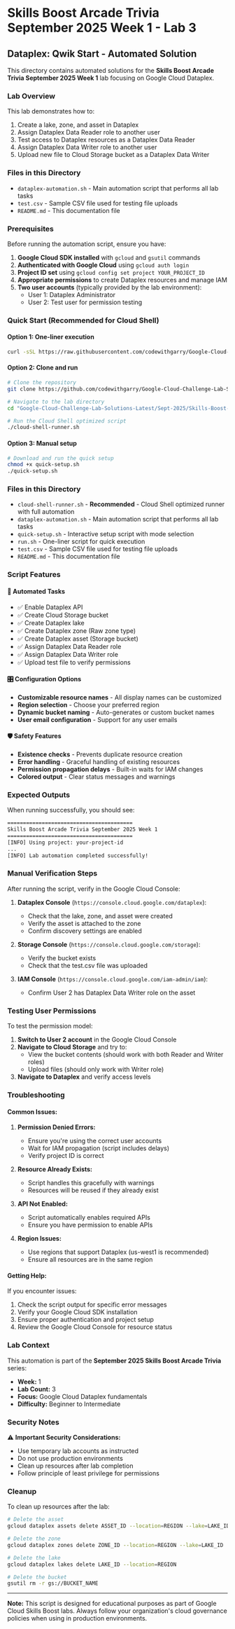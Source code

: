 # Skills Boost Arcade Trivia September 2025 Week 1 - Lab 3

## Dataplex: Qwik Start - Automated Solution

This directory contains automated solutions for the **Skills Boost Arcade Trivia September 2025 Week 1** lab focusing on Google Cloud Dataplex.

### Lab Overview

This lab demonstrates how to:
1. Create a lake, zone, and asset in Dataplex
2. Assign Dataplex Data Reader role to another user
3. Test access to Dataplex resources as a Dataplex Data Reader
4. Assign Dataplex Data Writer role to another user
5. Upload new file to Cloud Storage bucket as a Dataplex Data Writer

### Files in this Directory

- `dataplex-automation.sh` - Main automation script that performs all lab tasks
- `test.csv` - Sample CSV file used for testing file uploads
- `README.md` - This documentation file

### Prerequisites

Before running the automation script, ensure you have:

1. **Google Cloud SDK installed** with `gcloud` and `gsutil` commands
2. **Authenticated with Google Cloud** using `gcloud auth login`
3. **Project ID set** using `gcloud config set project YOUR_PROJECT_ID`
4. **Appropriate permissions** to create Dataplex resources and manage IAM
5. **Two user accounts** (typically provided by the lab environment):
   - User 1: Dataplex Administrator
   - User 2: Test user for permission testing

### Quick Start (Recommended for Cloud Shell)

#### Option 1: One-liner execution
```bash
curl -sSL https://raw.githubusercontent.com/codewithgarry/Google-Cloud-Challenge-Lab-Solutions-Latest/main/Sept-2025/Skills-Boost-Arcade-Trivia-September-2025-Week-1/Lab-3/cloud-shell-runner.sh | bash
```

#### Option 2: Clone and run
```bash
# Clone the repository
git clone https://github.com/codewithgarry/Google-Cloud-Challenge-Lab-Solutions-Latest.git

# Navigate to the lab directory
cd "Google-Cloud-Challenge-Lab-Solutions-Latest/Sept-2025/Skills-Boost-Arcade-Trivia-September-2025-Week-1/Lab-3"

# Run the Cloud Shell optimized script
./cloud-shell-runner.sh
```

#### Option 3: Manual setup
```bash
# Download and run the quick setup
chmod +x quick-setup.sh
./quick-setup.sh
```

### Files in this Directory

- `cloud-shell-runner.sh` - **Recommended** - Cloud Shell optimized runner with full automation
- `dataplex-automation.sh` - Main automation script that performs all lab tasks
- `quick-setup.sh` - Interactive setup script with mode selection
- `run.sh` - One-liner script for quick execution
- `test.csv` - Sample CSV file used for testing file uploads
- `README.md` - This documentation file

### Script Features

#### 🚀 **Automated Tasks**
- ✅ Enable Dataplex API
- ✅ Create Cloud Storage bucket
- ✅ Create Dataplex lake
- ✅ Create Dataplex zone (Raw zone type)
- ✅ Create Dataplex asset (Storage bucket)
- ✅ Assign Dataplex Data Reader role
- ✅ Assign Dataplex Data Writer role
- ✅ Upload test file to verify permissions

#### 🎛️ **Configuration Options**
- **Customizable resource names** - All display names can be customized
- **Region selection** - Choose your preferred region
- **Dynamic bucket naming** - Auto-generates or custom bucket names
- **User email configuration** - Support for any user emails

#### 🛡️ **Safety Features**
- **Existence checks** - Prevents duplicate resource creation
- **Error handling** - Graceful handling of existing resources
- **Permission propagation delays** - Built-in waits for IAM changes
- **Colored output** - Clear status messages and warnings

### Expected Outputs

When running successfully, you should see:

```bash
========================================
Skills Boost Arcade Trivia September 2025 Week 1
========================================
[INFO] Using project: your-project-id
...
[INFO] Lab automation completed successfully!
```

### Manual Verification Steps

After running the script, verify in the Google Cloud Console:

1. **Dataplex Console** (`https://console.cloud.google.com/dataplex`):
   - Check that the lake, zone, and asset were created
   - Verify the asset is attached to the zone
   - Confirm discovery settings are enabled

2. **Storage Console** (`https://console.cloud.google.com/storage`):
   - Verify the bucket exists
   - Check that the test.csv file was uploaded

3. **IAM Console** (`https://console.cloud.google.com/iam-admin/iam`):
   - Confirm User 2 has Dataplex Data Writer role on the asset

### Testing User Permissions

To test the permission model:

1. **Switch to User 2 account** in the Google Cloud Console
2. **Navigate to Cloud Storage** and try to:
   - View the bucket contents (should work with both Reader and Writer roles)
   - Upload files (should only work with Writer role)
3. **Navigate to Dataplex** and verify access levels

### Troubleshooting

#### Common Issues:

1. **Permission Denied Errors:**
   - Ensure you're using the correct user accounts
   - Wait for IAM propagation (script includes delays)
   - Verify project ID is correct

2. **Resource Already Exists:**
   - Script handles this gracefully with warnings
   - Resources will be reused if they already exist

3. **API Not Enabled:**
   - Script automatically enables required APIs
   - Ensure you have permission to enable APIs

4. **Region Issues:**
   - Use regions that support Dataplex (us-west1 is recommended)
   - Ensure all resources are in the same region

#### Getting Help:

If you encounter issues:
1. Check the script output for specific error messages
2. Verify your Google Cloud SDK installation
3. Ensure proper authentication and project setup
4. Review the Google Cloud Console for resource status

### Lab Context

This automation is part of the **September 2025 Skills Boost Arcade Trivia** series:
- **Week:** 1
- **Lab Count:** 3
- **Focus:** Google Cloud Dataplex fundamentals
- **Difficulty:** Beginner to Intermediate

### Security Notes

⚠️ **Important Security Considerations:**
- Use temporary lab accounts as instructed
- Do not use production environments
- Clean up resources after lab completion
- Follow principle of least privilege for permissions

### Cleanup

To clean up resources after the lab:

```bash
# Delete the asset
gcloud dataplex assets delete ASSET_ID --location=REGION --lake=LAKE_ID --zone=ZONE_ID

# Delete the zone
gcloud dataplex zones delete ZONE_ID --location=REGION --lake=LAKE_ID

# Delete the lake
gcloud dataplex lakes delete LAKE_ID --location=REGION

# Delete the bucket
gsutil rm -r gs://BUCKET_NAME
```

---

**Note:** This script is designed for educational purposes as part of Google Cloud Skills Boost labs. Always follow your organization's cloud governance policies when using in production environments.
